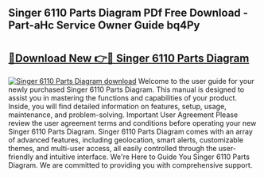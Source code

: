 ## Singer 6110 Parts Diagram PDf Free Download - Part-aHc Service Owner Guide bq4Py

# <h2><a href="http://dfuqbw.blite.top/?on=Singer+6110+Parts+Diagram">🔗Download New 👉🔴 Singer 6110 Parts Diagram</a></h2>

[![Singer 6110 Parts Diagram download](https://i.imgur.com/lujVjoI.png)](http://dfuqbw.blite.top/?on=Singer+6110+Parts+Diagram)
Welcome to the user guide for your newly purchased Singer 6110 Parts Diagram. This manual is designed to assist you in mastering the functions and capabilities of your product. Inside, you will find detailed information on features, setup, usage, maintenance, and problem-solving. Important User Agreement Please review the user agreement terms and conditions before operating your new Singer 6110 Parts Diagram. Singer 6110 Parts Diagram comes with an array of advanced features, including geolocation, smart alerts, customizable themes, and multi-user access, all easily controlled through the user-friendly and intuitive interface. We're Here to Guide You Singer 6110 Parts Diagram. We are committed to providing you with comprehensive support.
